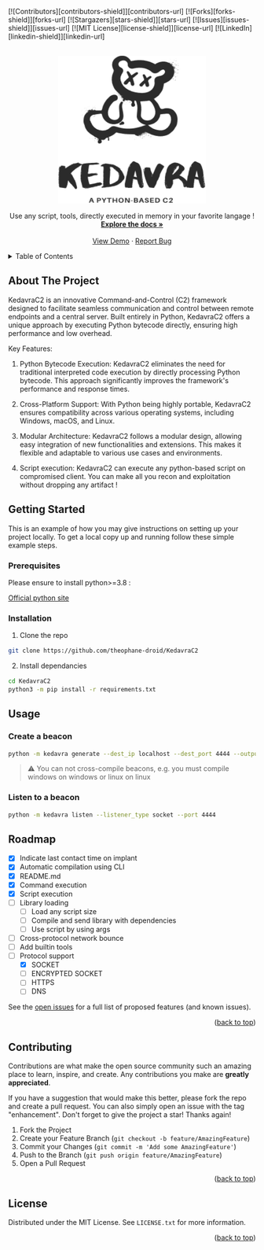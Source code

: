 <!-- Improved compatibility of back to top link: See: https://github.com/othneildrew/Best-README-Template/pull/73 -->
<a name="readme-top"></a>
<!--
*** Thanks for checking out the Best-README-Template. If you have a suggestion
*** that would make this better, please fork the repo and create a pull request
*** or simply open an issue with the tag "enhancement".
*** Don't forget to give the project a star!
*** Thanks again! Now go create something AMAZING! :D
-->



<!-- PROJECT SHIELDS -->
<!--
*** I'm using markdown "reference style" links for readability.
*** Reference links are enclosed in brackets [ ] instead of parentheses ( ).
*** See the bottom of this document for the declaration of the reference variables
*** for contributors-url, forks-url, etc. This is an optional, concise syntax you may use.
*** https://www.markdownguide.org/basic-syntax/#reference-style-links
-->
[![Contributors][contributors-shield]][contributors-url]
[![Forks][forks-shield]][forks-url]
[![Stargazers][stars-shield]][stars-url]
[![Issues][issues-shield]][issues-url]
[![MIT License][license-shield]][license-url]
[![LinkedIn][linkedin-shield]][linkedin-url]

<br />
<div align="center">
  <a href="https://github.com/theophane-droid/KadavraC2">
    <img src="./docs/img/test.png" alt="Logo" width="300" height="300">
  </a>

  <p align="center">
    Use any script, tools, directly executed in memory in your favorite langage !
    <br />
    <a href="#"><strong>Explore the docs »</strong></a>
    <br />
    <br />
    <a href="#">View Demo</a>
    ·
    <a href="#">Report Bug</a>
  </p>
</div>

<!-- TABLE OF CONTENTS -->
<details>
  <summary>Table of Contents</summary>
  <ol>
    <li>
      <a href="#about-the-project">About The Project</a>
      <ul>
        <li><a href="#built-with">Built With</a></li>
      </ul>
    </li>
    <li>
      <a href="#getting-started">Getting Started</a>
      <ul>
        <li><a href="#prerequisites">Prerequisites</a></li>
        <li><a href="#installation">Installation</a></li>
      </ul>
    </li>
    <li><a href="#usage">Usage</a></li>
    <li><a href="#roadmap">Roadmap</a></li>
    <li><a href="#contributing">Contributing</a></li>
    <li><a href="#license">License</a></li>
  </ol>
</details>


## About The Project

KedavraC2 is an innovative Command-and-Control (C2) framework designed to facilitate seamless communication and control between remote endpoints and a central server. Built entirely in Python, KedavraC2 offers a unique approach by executing Python bytecode directly, ensuring high performance and low overhead.

Key Features:

1. Python Bytecode Execution: KedavraC2 eliminates the need for traditional interpreted code execution by directly processing Python bytecode. This approach significantly improves the framework's performance and response times.

2. Cross-Platform Support: With Python being highly portable, KedavraC2 ensures compatibility across various operating systems, including Windows, macOS, and Linux.

3. Modular Architecture: KedavraC2 follows a modular design, allowing easy integration of new functionalities and extensions. This makes it flexible and adaptable to various use cases and environments.

4. Script execution: KedavraC2 can execute any python-based script on compromised client. You can make all you recon and exploitation without dropping any artifact !


## Getting Started

This is an example of how you may give instructions on setting up your project locally.
To get a local copy up and running follow these simple example steps.

### Prerequisites

Please ensure to install python>=3.8 :

[Official python site](https://www.python.org/downloads/)

### Installation

1. Clone the repo

```bash
git clone https://github.com/theophane-droid/KedavraC2
```

2. Install dependancies

```bash
cd KedavraC2
python3 -m pip install -r requirements.txt
```

## Usage

### Create a beacon

```bash
python -m kedavra generate --dest_ip localhost --dest_port 4444 --output aaa.exe --format exe --beacon_type socket
```

> ⚠️ You can not cross-compile beacons, e.g. you must compile windows on windows or linux on linux

### Listen to a beacon

```bash
python -m kedavra listen --listener_type socket --port 4444
```

## Roadmap

- [x] Indicate last contact time on implant
- [x] Automatic compilation using CLI
- [x] README.md
- [x] Command execution
- [x] Script execution
- [ ] Library loading
    - [ ] Load any script size
    - [ ] Compile and send library with dependencies
    - [ ] Use script by using args
- [ ] Cross-protocol network bounce
- [ ] Add builtin tools
- [ ] Protocol support
    - [x] SOCKET
    - [ ] ENCRYPTED SOCKET
    - [ ] HTTPS
    - [ ] DNS

See the [open issues](https://github.com/theophane-droid/KedavraC2/issues) for a full list of proposed features (and known issues).

<p align="right">(<a href="#readme-top">back to top</a>)</p>


<!-- CONTRIBUTING -->
## Contributing

Contributions are what make the open source community such an amazing place to learn, inspire, and create. Any contributions you make are **greatly appreciated**.

If you have a suggestion that would make this better, please fork the repo and create a pull request. You can also simply open an issue with the tag "enhancement".
Don't forget to give the project a star! Thanks again!

1. Fork the Project
2. Create your Feature Branch (`git checkout -b feature/AmazingFeature`)
3. Commit your Changes (`git commit -m 'Add some AmazingFeature'`)
4. Push to the Branch (`git push origin feature/AmazingFeature`)
5. Open a Pull Request

<p align="right">(<a href="#readme-top">back to top</a>)</p>



<!-- LICENSE -->
## License

Distributed under the MIT License. See `LICENSE.txt` for more information.

<p align="right">(<a href="#readme-top">back to top</a>)</p>
